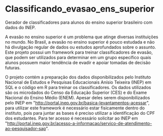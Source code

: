 # Classificando_evasao_ens_superior

Gerador de classificadores para alunos do ensino superior brasileiro com dados do INEP.

A evasão no ensino superior é um problema que atinge diversas instituições no mundo. 
No Brasil, a evasão no ensino superior é pouco estudada e não há divulgação regular de dados ou estudos aprofundados sobre o assunto.
Este projeto possui um framework para treinar classificadores de evasão, que podem ser utilizados para determinar em um grupo específico quais alunos possuem maior tendência de evadir e apoiar tomadas de decisão futuras.

O projeto contém a preparação dos dados disponibilizados pelo Instituto Nacional de Estudos e Pesquisas Educacionais Anísio Teixeira (INEP) em SQL e o código em R para treinar os classificadores. Os dados utilizados são os microdados do Censo da Educação Superior (CES) e do Exame Nacional do Ensino Médio (ENEM). Apesar deles serem disponibilizados pelo INEP em "http://portal.inep.gov.br/basica-levantamentos-acessar", para utilizar este framework é necessário estar fisicamente dentro do instituto, pois para juntar as bases é preciso utilizar a identificação do CPF dos estudantes. Para ter acesso é necessário solicitar ao INEP em "http://portal.inep.gov.br/acesso-a-informacao/servico-de-atendimento-ao-pesquisador-sap".

